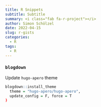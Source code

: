 ```yaml
---
title: R Snippets
subtitle: Subtitle
summary: <i class="fab fa-r-project"></i>
author: Simon Schölzel
date: 2022-04-15
slug: r-gists
categories:
  - R
tags:
  - R
---
```


### `blogdown`

Update `hugo-apero` theme
```r
blogdown::install_theme
  theme = "hugo-apero/hugo-apero",
  update_config = F, force = T
)
```

